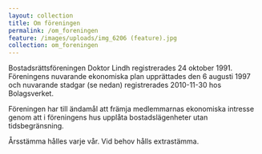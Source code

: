 ```yaml
---
layout: collection
title: Om föreningen
permalink: /om_foreningen
feature: /images/uploads/img_6206 (feature).jpg
collection: om_foreningen
---
```

Bostadsrättsföreningen Doktor Lindh registrerades 24 oktober 1991. Föreningens nuvarande ekonomiska plan upprättades den 6 augusti 1997 och nuvarande stadgar (se nedan) registrerades 2010-11-30 hos Bolagsverket.

Föreningen har till ändamål att främja medlemmarnas ekonomiska intresse genom att i föreningens hus upplåta bostadslägenheter utan tidsbegränsning.

Årsstämma hålles varje vår. Vid behov hålls extrastämma.



